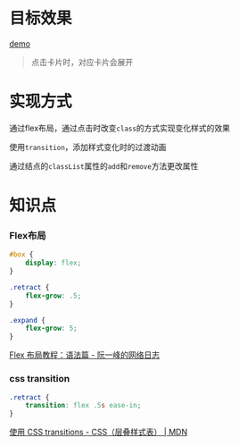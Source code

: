# 目标效果

[demo](Expanding%20Cards.html ':include')

>   点击卡片时，对应卡片会展开

# 实现方式

通过flex布局，通过点击时改变`class`的方式实现变化样式的效果

使用`transition`，添加样式变化时的过渡动画

通过结点的`classList`属性的`add`和`remove`方法更改属性

# 知识点

<!-- tabs:start -->

### **Flex布局**

```css
#box {
    display: flex;
}

.retract {
    flex-grow: .5;
}

.expand {
    flex-grow: 5;
}
```

[Flex 布局教程：语法篇 - 阮一峰的网络日志](http://ruanyifeng.com/blog/2015/07/flex-grammar.html)

### **css transition**

```css
.retract {
    transition: flex .5s ease-in;
}
```

[使用 CSS transitions - CSS（层叠样式表） | MDN](https://developer.mozilla.org/zh-CN/docs/Web/CSS/CSS_Transitions/Using_CSS_transitions)

<!-- tabs:end -->
